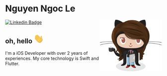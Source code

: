 # Nguyen Ngoc Le

<img align="right" width='200px' src="https://github.com/franfaccin/franfaccin/blob/master/img/female-codertocat.png?raw=true" alt="Femalecodertocat">

[![Linkedin Badge](https://www.linkedin.com/in/le-ngoc-nguyen/)](https://www.linkedin.com/in/le-ngoc-nguyen/)

## oh, hello <img width='32px' src="https://github.com/franfaccin/franfaccin/blob/master/img/Hi.gif?raw=true" alt="Waving hand">

I'm a iOS Developer with over 2 years of experiences. My core technology is Swift and Flutter.
